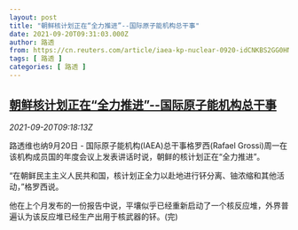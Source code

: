 ```yaml
---
layout: post
title: "朝鲜核计划正在“全力推进”--国际原子能机构总干事"
date: 2021-09-20T09:31:03.000Z
author: 路透
from: https://cn.reuters.com/article/iaea-kp-nuclear-0920-idCNKBS2GG0HN
tags: [ 路透 ]
categories: [ 路透 ]
---
```

<!--1632130263000-->
[朝鲜核计划正在“全力推进”--国际原子能机构总干事](https://cn.reuters.com/article/iaea-kp-nuclear-0920-idCNKBS2GG0HN)
------

<div>
<div><i>2021-09-20T09:18:13Z</i></div><p>路透维也纳9月20日 - 国际原子能机构(IAEA)总干事格罗西(Rafael Grossi)周一在该机构成员国的年度会议上发表讲话时说，朝鲜的核计划正在“全力推进”。</p><p>“在朝鲜民主主义人民共和国，核计划正全力以赴地进行钚分离、铀浓缩和其他活动，”格罗西说。</p><p>他在上个月发布的一份报告中说，平壤似乎已经重新启动了一个核反应堆，外界普遍认为该反应堆已经生产出用于核武器的钚。(完)</p>
</div>
